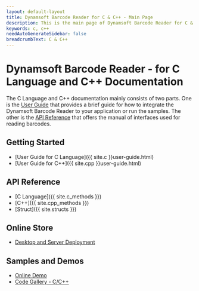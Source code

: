 ```yaml
---
layout: default-layout
title: Dynamsoft Barcode Reader for C & C++ - Main Page
description: This is the main page of Dynamsoft Barcode Reader for C & C++ Language.
keywords: c, c++
needAutoGenerateSidebar: false
breadcrumbText: C & C++
---
```


# Dynamsoft Barcode Reader - for C Language and C++ Documentation

The C Language and C++ documentation mainly consists of two parts. One is the [User Guide](#getting-started) that provides a brief guide for how to integrate the Dynamsoft Barcode Reader to your application or run the samples. The other is the [API Reference](#api-reference) that offers the manual of interfaces used for reading barcodes.


## Getting Started
- [User Guide for C Language]({{ site.c }}user-guide.html)
- [User Guide for C++]({{ site.cpp }}user-guide.html)

## API Reference
- [C Language]({{ site.c_methods }})
- [C++]({{ site.cpp_methods }})
- [Struct]({{ site.structs }})

## Online Store
- <a href="https://www.dynamsoft.com/store/dynamsoft-barcode-reader/" target="_blank">Desktop and Server Deployment</a>

## Samples and Demos

- <a href="https://demo.dynamsoft.com/DBR/BarcodeReaderDemo.aspx" target="_blank">Online Demo</a>
- <a href="https://www.dynamsoft.com/Downloads/Dynamic-Barcode-Reader-Sample-Download.aspx?Tag=c%2fc%2b%2b#gallery" target="_blank">Code Gallery - C/C++</a>